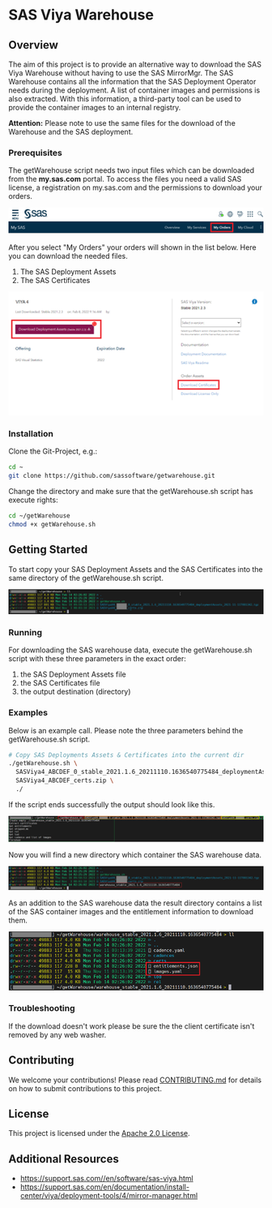 # SAS Viya Warehouse

## Overview

The aim of this project is to provide an alternative way to download the SAS Viya Warehouse without having to use the SAS MirrorMgr. The SAS Warehouse contains all the information that the SAS Deployment Operator needs during the deployment. A list of container images and permissions is also extracted. With this information, a third-party tool can be used to provide the container images to an internal registry.

**Attention:** Please note to use the same files for the download of the Warehouse and the SAS deployment. 

### Prerequisites

The getWarehouse script needs two input files which can be downloaded from the **my.sas.com** portal. To access the files you need a valid SAS license, a registration on my.sas.com and the permissions to download your orders. 

![mysascom_head](./images/mysascom_head.png)

After you select "My Orders" your orders will shown in the list  below. Here you can download the needed files. 

1. The SAS Deployment Assets 
2. The SAS Certificates

![mysascom](./images/mysascom.png)

### Installation

Clone the Git-Project, e.g.: 

```bash
cd ~
git clone https://github.com/sassoftware/getwarehouse.git
```

Change the directory and make sure that the getWarehouse.sh script has execute rights:

```bash
cd ~/getWarehouse
chmod +x getWarehouse.sh
```


## Getting Started

To start copy your SAS Deployment Assets and the SAS Certificates into the same directory of the getWarehouse.sh script. 

![getWarehouse_init](./images/getWarehouse_init.png)

### Running

For downloading the SAS warehouse data, execute the getWarehouse.sh script with these three parameters in the exact order:

1. the SAS Deployment Assets file
2. the SAS Certificates file
3. the output destination (directory)

### Examples

Below is an example call. Please note the three parameters behind the getWarehouse.sh script.

```bash
# Copy SAS Deployments Assets & Certificates into the current dir
./getWarehouse.sh \
  SASViya4_ABCDEF_0_stable_2021.1.6_20211110.1636540775484_deploymentAssests_2021-11-11T081342.tgz \
  SASViya4_ABCDEF_certs.zip \
  ./
```

If the script ends successfully the output should look like this. 

![getWarehouse_call](./images/getWarehouse_call.png)

Now you will find a new directory which container the SAS warehouse data.

![getWarehouse_result](./images/getWarehouse_result.png)

As an addition to the SAS warehouse data the result directory contains a list of the SAS container images and the entitlement information to download them.

![getWarehouse_images](./images/getWarehouse_images.png)

### Troubleshooting

If the download doesn't work please be sure the the client certificate isn't removed by any web washer.

## Contributing

We welcome your contributions! Please read [CONTRIBUTING.md](CONTRIBUTING.md) for details on how to submit contributions to this project. 

## License

This project is licensed under the [Apache 2.0 License](LICENSE).

## Additional Resources

* https://support.sas.com//en/software/sas-viya.html
* https://support.sas.com/en/documentation/install-center/viya/deployment-tools/4/mirror-manager.html
